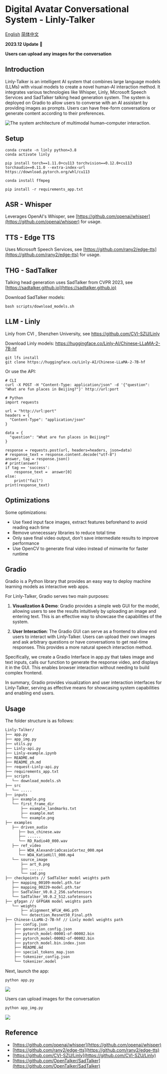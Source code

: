 # Digital Avatar Conversational System - Linly-Talker

[English](./README.md) [简体中文](./README_zh.md)

**2023.12 Update** 📆

**Users can upload any images for the conversation**



## Introduction

Linly-Talker is an intelligent AI system that combines large language models (LLMs) with visual models to create a novel human-AI interaction method. It integrates various technologies like Whisper, Linly, Microsoft Speech Services and SadTalker talking head generation system. The system is deployed on Gradio to allow users to converse with an AI assistant by providing images as prompts. Users can have free-form conversations or generate content according to their preferences.

![The system architecture of multimodal human–computer interaction.](HOI.png)

## Setup

```
conda create -n linly python=3.8
conda activate linly

pip install torch==1.11.0+cu113 torchvision==0.12.0+cu113 torchaudio==0.11.0 --extra-index-url https://download.pytorch.org/whl/cu113 

conda install ffmpeg

pip install -r requirements_app.txt
```

## ASR - Whisper

Leverages OpenAI's Whisper, see [https://github.com/openai/whisper](https://github.com/openai/whisper) for usage.

## TTS - Edge TTS

Uses Microsoft Speech Services, see [https://github.com/rany2/edge-tts](https://github.com/rany2/edge-tts) for usage. 

## THG - SadTalker

Talking head generation uses SadTalker from CVPR 2023, see [https://sadtalker.github.io](https://sadtalker.github.io)

Download SadTalker models:

```
bash scripts/download_models.sh
```

## LLM - Linly 

Linly from CVI , Shenzhen University, see https://github.com/CVI-SZU/Linly

Download Linly models: https://huggingface.co/Linly-AI/Chinese-LLaMA-2-7B-hf

```
git lfs install
git clone https://huggingface.co/Linly-AI/Chinese-LLaMA-2-7B-hf
```

Or use the API:

```
# CLI
curl -X POST -H "Content-Type: application/json" -d '{"question": "What are fun places in Beijing?"}' http://url:port

# Python
import requests

url = "http://url:port"  
headers = {
  "Content-Type": "application/json" 
}

data = {
  "question": "What are fun places in Beijing?"
}

response = requests.post(url, headers=headers, json=data)
# response_text = response.content.decode("utf-8")
answer, tag = response.json()
# print(answer)
if tag == 'success':
    response_text =  answer[0]
else:
    print("fail")
print(response_text)
```

## Optimizations

Some optimizations:

- Use fixed input face images, extract features beforehand to avoid reading each time
- Remove unnecessary libraries to reduce total time
- Only save final video output, don't save intermediate results to improve performance 
- Use OpenCV to generate final video instead of mimwrite for faster runtime

## Gradio

Gradio is a Python library that provides an easy way to deploy machine learning models as interactive web apps. 

For Linly-Talker, Gradio serves two main purposes:

1. **Visualization & Demo**: Gradio provides a simple web GUI for the model, allowing users to see the results intuitively by uploading an image and entering text. This is an effective way to showcase the capabilities of the system.

2. **User Interaction**: The Gradio GUI can serve as a frontend to allow end users to interact with Linly-Talker. Users can upload their own images and ask arbitrary questions or have conversations to get real-time responses. This provides a more natural speech interaction method.

Specifically, we create a Gradio Interface in app.py that takes image and text inputs, calls our function to generate the response video, and displays it in the GUI. This enables browser interaction without needing to build complex frontend. 

In summary, Gradio provides visualization and user interaction interfaces for Linly-Talker, serving as effective means for showcasing system capabilities and enabling end users.

## Usage

The folder structure is as follows:

```bash
Linly-Talker/
├── app.py
├── app_img.py 
├── utils.py
├── Linly-api.py
├── Linly-example.ipynb
├── README.md
├── README_zh.md
├── request-Linly-api.py
├── requirements_app.txt
├── scripts
   └── download_models.sh
├── src
   └── .....
├── inputs
   ├── example.png
   └── first_frame_dir
       ├── example_landmarks.txt
       ├── example.mat
       └── example.png
├── examples
   ├── driven_audio
      ├── bus_chinese.wav
      ├── ......
      └── RD_Radio40_000.wav
   ├── ref_video
      ├── WDA_AlexandriaOcasioCortez_000.mp4
      └── WDA_KatieHill_000.mp4
   └── source_image
       ├── art_0.png
       ├── ......
       └── sad.png
├── checkpoints // SadTalker model weights path
   ├── mapping_00109-model.pth.tar
   ├── mapping_00229-model.pth.tar
   ├── SadTalker_V0.0.2_256.safetensors
   └── SadTalker_V0.0.2_512.safetensors
├── gfpgan // GFPGAN model weights path
   └── weights
       ├── alignment_WFLW_4HG.pth
       └── detection_Resnet50_Final.pth
├── Chinese-LLaMA-2-7B-hf // Linly model weights path
    ├── config.json
    ├── generation_config.json
    ├── pytorch_model-00001-of-00002.bin
    ├── pytorch_model-00002-of-00002.bin
    ├── pytorch_model.bin.index.json
    ├── README.md
    ├── special_tokens_map.json
    ├── tokenizer_config.json
    └── tokenizer.model
```

Next, launch the app:

```
python app.py
```

![](UI.jpg)

Users can upload images for the conversation

```bash
python app_img.py
```

![](UI2.jpg)

## Reference

- [https://github.com/openai/whisper](https://github.com/openai/whisper)
- [https://github.com/rany2/edge-tts](https://github.com/rany2/edge-tts)  
- [https://github.com/CVI-SZU/Linly](https://github.com/CVI-SZU/Linly)
- [https://github.com/OpenTalker/SadTalker](https://github.com/OpenTalker/SadTalker)

